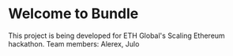 # Welcome to Bundle
This project is being developed for ETH Global's Scaling Ethereum hackathon.
Team members: Alerex, Julo
